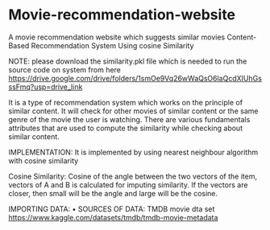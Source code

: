 # Movie-recommendation-website
A movie recommendation website which suggests similar movies
Content-Based Recommendation System Using cosine Similarity

NOTE: please download the similarity.pkl file which is needed to run the source code on system from here
https://drive.google.com/drive/folders/1smOe9Vq26wWaQsO6laQcdXIUhGsssFmq?usp=drive_link

It is a type of recommendation system which works on the principle of similar content. It will check for other movies of similar content or the same genre of the movie the user is watching. There are various fundamentals attributes that are used to compute the similarity while checking about similar content.

IMPLEMENTATION: It is implemented by using nearest neighbour algorithm with cosine similarity

Cosine Similarity: Cosine of the angle between the two vectors of the item, vectors of A and B is calculated for imputing similarity. If the vectors are closer, then small will be the angle and large will be the cosine.

IMPORTING DATA: • SOURCES OF DATA: TMDB movie dta set 
https://www.kaggle.com/datasets/tmdb/tmdb-movie-metadata

